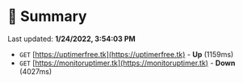 # 📖 Summary
Last updated: **1/24/2022, 3:54:03 PM**

- `GET` [https://uptimerfree.tk](https://uptimerfree.tk) - **Up** (1159ms)
- `GET` [https://monitoruptimer.tk](https://monitoruptimer.tk) - **Down** (4027ms)
